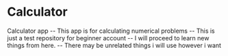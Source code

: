 # Calculator
Calculator app
-- This app is for calculating numerical problems
-- This is just a test repository for beginner account
-- I will proceed to learn new things from here.
-- There may be unrelated things i will use however i want
